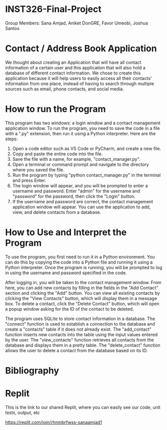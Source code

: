 # INST326-Final-Project
Group Members: Sana Amjad, Aniket DonGRE, Favor Umeobi, Joshua Santos
# Contact / Address Book Application
We thought about creating an Application that will have all contact information of a certain user and this application that will also hold a database of different contact information. 
We chose to create this application because it will help users to easily access all their contacts' information from one place, instead of having to search through multiple sources such as email, phone contacts, and social media. 

# How to run the Program
This program has two windows: a login window and a contact management application window. To run the program, you need to save the code in a file with a ".py" extension, then run it using a Python interpreter. Here are the steps:

1. Open a code editor such as VS Code or PyCharm, and create a new file.
2. Copy and paste the entire code into the file.
3. Save the file with a name, for example, "contact_manager.py".
4. Open a terminal or command prompt and navigate to the directory where you saved the file.
5. Run the program by typing "python contact_manager.py" in the terminal and press Enter.
6. The login window will appear, and you will be prompted to enter a username and password. Enter "admin" for the username and "password" for the password, then click the "Login" button.
7. If the username and password are correct, the contact management application window will appear. You can use the application to add, view, and delete contacts from a database.

# How to Use and Interpret the Program
To use the program, you first need to run it in a Python environment. You can do this by copying the code into a Python file and running it using a Python interpreter. Once the program is running, you will be prompted to log in using the username and password specified in the code.

After logging in, you will be taken to the contact management window. From here, you can add new contacts by filling in the fields in the "Add Contact" section and clicking the "Add" button. You can view all existing contacts by clicking the "View Contacts" button, which will display them in a message box. To delete a contact, click the "Delete Contact" button, which will open a popup window asking for the ID of the contact to be deleted.

The program uses SQLite to store contact information in a database. The "connect" function is used to establish a connection to the database and create a "contacts" table if it does not already exist. The "add_contact" function inserts new contacts into the table using the input values entered by the user. The "view_contacts" function retrieves all contacts from the database and displays them in a pretty table. The "delete_contact" function allows the user to delete a contact from the database based on its ID.


# Bibliography 

# Replit
This is the link to our shared Replit, where you can easily see our code, unit tests, output, etc

https://replit.com/join/rhnmbrfwss-sanaamjad1
